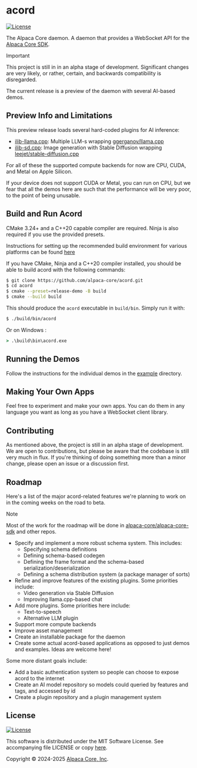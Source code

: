 # acord

[![License](https://img.shields.io/badge/license-MIT-blue.svg)](https://opensource.org/licenses/MIT) 

The Alpaca Core daemon. A daemon that provides a WebSocket API for the [Alpaca Core SDK](https://github.com/alpaca-core/alpaca-core-sdk/).

> [!IMPORTANT]
> This project is still in in an alpha stage of development. Significant changes are very likely, or rather, certain, and backwards compatibility is disregarded.

The current release is a preview of the daemon with several AI-based demos.

## Preview Info and Limitations

This preview release loads several hard-coded plugins for AI inference:

* [ilib-llama.cpp](https://github.com/alpaca-core/ilib-llama.cpp): Multiple LLM-s wrapping [ggerganov/llama.cpp](https://github.com/ggerganov/llama.cpp)
* [ilib-sd.cpp](https://github.com/alpaca-core/ilib-sd.cpp): Image generation with Stable Diffusion wrapping [leejet/stable-diffusion.cpp](https://github.com/leejet/stable-diffusion.cpp)

For all of these the supported compute backends for now are CPU, CUDA, and Metal on Apple Silicon.

If your device does not support CUDA or Metal, you can run on CPU, but we fear that all the demos here are such that the performance will be very poor, to the point of being unusable.

## Build and Run Acord

CMake 3.24+ and a C++20 capable compiler are required. Ninja is also required if you use the provided presets.

Instructions for setting up the recommended build environment for various platforms can be found [here](https://github.com/alpaca-core/alpaca-core-sdk/blob/master/doc/dev/dev-env.md)

If you have CMake, Ninja and a C++20 compiler installed, you should be able to build acord with the following commands:

```bash
$ git clone https://github.com/alpaca-core/acord.git
$ cd acord
$ cmake --preset=release-demo -B build
$ cmake --build build
```

This should produce the `acord` executable in `build/bin`. Simply run it with:

```bash
$ ./build/bin/acord
```

Or on Windows
:
```cmd
> .\build\bin\acord.exe
```

## Running the Demos

Follow the instructions for the individual demos in the [example](example) directory.

## Making Your Own Apps

Feel free to experiment and make your own apps. You can do them in any language you want as long as you have a WebSocket client library.

## Contributing

As mentioned above, the project is still in an alpha stage of development. We are open to contributions, but please be aware that the codebase is still very much in flux. If you're thinking of doing something more than a minor change, please open an issue or a discussion first.

## Roadmap

Here's a list of the major acord-related features we're planning to work on in the coming weeks on the road to beta.

> [!NOTE]
> Most of the work for the roadmap will be done in [alpaca-core/alpaca-core-sdk](https://github.com/alpaca-core/alpaca-core-sdk/) and other repos.

* Specify and implement a more robust schema system. This includes:
    * Specifying schema definitions
    * Defining schema-based codegen
    * Defining the frame format and the schema-based serialization/deserialization
    * Defining a schema distribution system (a package manager of sorts)
* Refine and improve features of the existing plugins. Some priorities include:
    * Video generation via Stable Diffusion
    * Improving llama.cpp-based chat
* Add more plugins. Some priorities here include:
    * Text-to-speech
    * Alternative LLM plugin
* Support more compute backends
* Improve asset management
* Create an installable package for the daemon
* Create some actual acord-based applications as opposed to just demos and examples. Ideas are welcome here!

Some more distant goals include:

* Add a basic authentication system so people can choose to expose acord to the internet
* Create an AI model repository so models could queried by features and tags, and accessed by id
* Create a plugin repository and a plugin management system

## License

[![License](https://img.shields.io/badge/license-MIT-blue.svg)](https://opensource.org/licenses/MIT)

This software is distributed under the MIT Software License. See accompanying file LICENSE or copy [here](https://opensource.org/licenses/MIT).

Copyright &copy; 2024-2025 [Alpaca Core, Inc](https://alpacacore.com).
